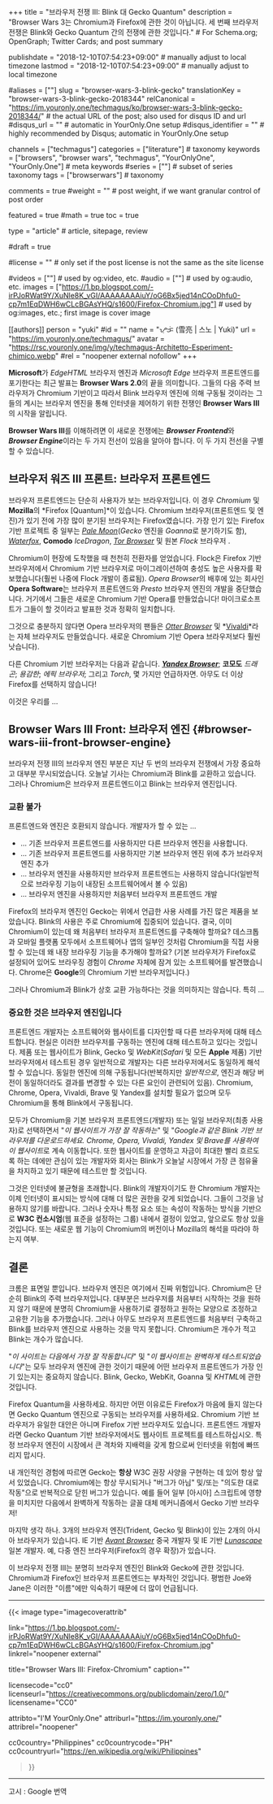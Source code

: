 +++
title = "브라우저 전쟁 III: Blink 대 Gecko Quantum"
description = "Browser Wars 3는 Chromium과 Firefox에 관한 것이 아닙니다. 세 번째 브라우저 전쟁은 Blink와 Gecko Quantum 간의 전쟁에 관한 것입니다."                                                    # For Schema.org; OpenGraph; Twitter Cards; and post summary

publishdate = "2018-12-10T07:54:23+09:00"                                        # manually adjust to local timezone
lastmod = "2018-12-10T07:54:23+09:00"                                        # manually adjust to local timezone

#aliases = [""]
slug = "browser-wars-3-blink-gecko"
translationKey = "browser-wars-3-blink-gecko-2018344"
relCanonical = "https://im.youronly.one/techmagus/ko/browser-wars-3-blink-gecko-2018344/"                                                   # the actual URL of the post; also used for disqus ID and url
#disqus_url = ""                                                    # automatic in YourOnly.One setup
#disqus_identifier = ""                                             # highly recommended by Disqus; automatic in YourOnly.One setup

channels = ["techmagus"]
categories = ["literature"]                                                   # taxonomy
keywords = ["browsers", "browser wars", "techmagus", "YourOnlyOne", "YourOnly.One"]                                                     # meta keywords
#series = [""]                                                       # subset of series taxonomy
tags = ["browserwars"]                                                         # taxonomy

comments = true
#weight = ""                                                        # post weight, if we want granular control of post order

featured = true
#math = true
toc = true

type = "article"                                                           # article, sitepage, review

#draft = true

#license = ""                                                       # only set if the post license is not the same as the site license

#videos = [""]                                                       # used by og:video, etc.
#audio = [""]                                                        # used by og:audio, etc.
images = ["https://1.bp.blogspot.com/-irPJoRWat9Y/XuNle8K_vGI/AAAAAAAAiuY/oG6Bx5jed14nCOoDhfu0-cp7m1EqDWH6wCLcBGAsYHQ/s1600/Firefox-Chromium.jpg"]                                                       # used by og:images, etc.; first image is cover image

[[authors]]
  person = "yuki"
  #id = ""
  name = "ᜌᜓᜃᜒ (雪亮 | 스노 | Yuki)"
  url = "https://im.youronly.one/techmagus/"
  avatar = "https://rsc.youronly.one/img/y/techmagus-Architetto-Esperiment-chimico.webp"
  #rel = "noopener external nofollow"
+++

**Microsoft**가 *EdgeHTML* 브라우저 엔진과 *Microsoft Edge* 브라우저 프론트엔드를 포기한다는 최근 발표는 **Browser Wars 2.0**의 끝을 의미합니다. 그들의 다음 주력 브라우저가 Chromium 기반이고 따라서 Blink 브라우저 엔진에 의해 구동될 것이라는 그들의 계시는 브라우저 엔진을 통해 인터넷을 제어하기 위한 전쟁인 **Browser Wars III**의 시작을 알립니다.

<!--more-->

**Browser Wars III**를 이해하려면 이 새로운 전쟁에는 ***Browser Frontend***와 ***Browser Engine***이라는 두 가지 전선이 있음을 알아야 합니다. 이 두 가지 전선을 구별할 수 있습니다.

## 브라우저 워즈 III 프론트: 브라우저 프론트엔드

브라우저 프론트엔드는 단순히 사용자가 보는 브라우저입니다. 이 경우 *Chromium* 및 **Mozilla**의 *Firefox [Quantum]*이 있습니다. Chromium 브라우저(프론트엔드 및 엔진)가 있기 전에 가장 많이 분기된 브라우저는 Firefox였습니다. 가장 인기 있는 Firefox 기반 프로젝트 중 일부는 *[Pale Moon](https://www.palemoon.org)*(*Gecko* 엔진을 *Goanna*로 분기하기도 함), *[Waterfox](https://www.waterfoxproject.org)*, **Comodo** *IceDragon*, *[Tor Browser](https://www.torproject.org/projects/torbrowser.html.en)* 및 원본 *Flock* 브라우저 .

Chromium이 현장에 도착했을 때 천천히 전환자를 얻었습니다. Flock은 Firefox 기반 브라우저에서 Chromium 기반 브라우저로 마이그레이션하여 충성도 높은 사용자를 확보했습니다(훨씬 나중에 Flock 개발이 종료됨). *Opera Browser*의 배후에 있는 회사인 **Opera Software**는 브라우저 프론트엔드와 *Presto* 브라우저 엔진의 개발을 중단했습니다. 거기에서 그들은 새로운 Chromium 기반 Opera를 만들었습니다! 마이크로소프트가 그들이 할 것이라고 발표한 것과 정확히 일치합니다.

그것으로 충분하지 않다면 Opera 브라우저의 팬들은 *[Otter Browser](https://otter-browser.org)* 및 *[Vivaldi](https://vivaldi.com)*라는 자체 브라우저도 만들었습니다. 새로운 Chromium 기반 Opera 브라우저보다 훨씬 낫습니다).

다른 Chromium 기반 브라우저는 다음과 같습니다. ***[Yandex Browser](https://browser.yandex.com)***; **코모도** *드래곤*; *용감한*; *에픽 브라우저*; 그리고 *Torch*, 몇 가지만 언급하자면. 아무도 더 이상 Firefox를 선택하지 않습니다!

이것은 우리를 …

## Browser Wars III Front: 브라우저 엔진 {#browser-wars-iii-front-browser-engine}

브라우저 전쟁 III의 브라우저 엔진 부분은 지난 두 번의 브라우저 전쟁에서 가장 중요하고 대부분 무시되었습니다. 오늘날 기사는 Chromium과 Blink를 교환하고 있습니다. 그러나 Chromium은 브라우저 프론트엔드이고 Blink는 브라우저 엔진입니다.

### 교환 불가

프론트엔드와 엔진은 호환되지 않습니다. 개발자가 할 수 있는 ...

- … 기존 브라우저 프론트엔드를 사용하지만 다른 브라우저 엔진을 사용합니다.
- … 기존 브라우저 프론트엔드를 사용하지만 기본 브라우저 엔진 위에 추가 브라우저 엔진 추가
- … 브라우저 엔진을 사용하지만 브라우저 프론트엔드는 사용하지 않습니다(일반적으로 브라우징 기능이 내장된 소프트웨어에서 볼 수 있음)
- … 브라우저 엔진을 사용하지만 처음부터 브라우저 프론트엔드 개발

Firefox의 브라우저 엔진인 Gecko는 위에서 언급한 사용 사례를 가진 많은 제품을 보았습니다. Blink의 사용은 주로 Chromium에 집중되어 있습니다. 결국, 이미 Chromium이 있는데 왜 처음부터 브라우저 프론트엔드를 구축해야 할까요? 데스크톱과 모바일 플랫폼 모두에서 소프트웨어나 앱의 일부인 것처럼 Chromium을 직접 사용할 수 있는데 왜 내장 브라우징 기능을 추가해야 할까요? (기본 브라우저가 Firefox로 설정되어 있어도 브라우징 경험이 *Chrome* 자체에 잠겨 있는 소프트웨어를 발견했습니다. Chrome은 **Google**의 Chromium 기반 브라우저입니다.)

그러나 Chromium과 Blink가 상호 교환 가능하다는 것을 의미하지는 않습니다. 특히 ...

### 중요한 것은 브라우저 엔진입니다

프론트엔드 개발자는 소프트웨어와 웹사이트를 디자인할 때 다른 브라우저에 대해 테스트합니다. 현실은 이러한 브라우저를 구동하는 엔진에 대해 테스트하고 있다는 것입니다. 제품 또는 웹사이트가 Blink, Gecko 및 *WebKit*(*Safari* 및 모든 **Apple** 제품) 기반 브라우저에서 테스트된 경우 일반적으로 개발자는 다른 브라우저에서도 동일하게 해석할 수 있습니다. 동일한 엔진에 의해 구동됩니다(반복하지만 *일반적으로*, 엔진과 해당 버전이 동일하더라도 결과를 변경할 수 있는 다른 요인이 관련되어 있음). Chromium, Chrome, Opera, Vivaldi, Brave 및 Yandex를 설치할 필요가 없으며 모두 Chromium을 통해 Blink에서 구동됩니다.

모두가 Chromium을 기본 브라우저 프론트엔드(개발자) 또는 일일 브라우저(최종 사용자)로 선택하면서 "*이 웹사이트가 가장 잘 작동하는*" 및 "*Google과 같은 Blink 기반 브라우저를 다운로드하세요. Chrome, Opera, Vivaldi, Yandex 및 Brave를 사용하여 이 웹사이트*로 계속 이동합니다. 또한 웹사이트를 운영하고 자금이 최대한 빨리 흐르도록 하는 데에만 관심이 있는 개발자와 회사는 Blink가 오늘날 시장에서 가장 큰 점유율을 차지하고 있기 때문에 테스트만 할 것입니다.

그것은 인터넷에 불균형을 초래합니다. Blink의 개발자이기도 한 Chromium 개발자는 이제 인터넷이 표시되는 방식에 대해 더 많은 권한을 갖게 되었습니다. 그들이 그것을 남용하지 않기를 바랍니다. 그러나 숫자나 특정 요소 또는 속성이 작동하는 방식을 기반으로 **W3C 컨소시엄**(웹 표준을 설정하는 그룹) 내에서 결정이 있었고, 앞으로도 항상 있을 것입니다. 또는 새로운 웹 기능이 Chromium의 버전이나 Mozilla의 해석을 따라야 하는지 여부.

## 결론

크롬은 표면일 뿐입니다. 브라우저 엔진은 여기에서 진짜 위험입니다. Chromium은 단순히 Blink의 주력 브라우저입니다. 대부분은 브라우저를 처음부터 시작하는 것을 원하지 않기 때문에 분명히 Chromium을 사용하기로 결정하고 원하는 모양으로 조정하고 고유한 기능을 추가했습니다. 그러나 아무도 브라우저 프론트엔드를 처음부터 구축하고 Blink를 브라우저 엔진으로 사용하는 것을 막지 못합니다. Chromium은 개수가 적고 Blink는 개수가 많습니다.

"*이 사이트는 다음에서 가장 잘 작동합니다*" 및 "*이 웹사이트는 완벽하게 테스트되었습니다*"는 모두 브라우저 엔진에 관한 것이기 때문에 어떤 브라우저 프론트엔드가 가장 인기 있는지는 중요하지 않습니다. Blink, Gecko, WebKit, Goanna 및 *KHTML*에 관한 것입니다.

Firefox Quantum을 사용하세요. 하지만 어떤 이유로든 Firefox가 마음에 들지 않는다면 Gecko Quantum 엔진으로 구동되는 브라우저를 사용하세요. Chromium 기반 브라우저가 유일한 대안은 아니며 Firefox 기반 브라우저도 있습니다. 프론트엔드 개발자라면 Gecko Quantum 기반 브라우저에서도 웹사이트 프로젝트를 테스트하십시오. 특정 브라우저 엔진이 시장에서 큰 격차와 지배력을 갖게 함으로써 인터넷을 위험에 빠뜨리지 맙시다.

내 개인적인 경험에 따르면 Gecko는 **항상** W3C 권장 사양을 구현하는 데 있어 항상 앞서 있었습니다. Chromium에는 항상 무시되거나 "버그가 아님" 및/또는 "의도한 대로 작동"으로 반복적으로 닫힌 버그가 있습니다. 예를 들어 일부 [아시아] 스크립트에 영향을 미치지만 다음에서 완벽하게 작동하는 글꼴 대체 메커니즘에서 Gecko 기반 브라우저!

마지막 생각 하나. 3개의 브라우저 엔진(Trident, Gecko 및 Blink)이 있는 2개의 아시아 브라우저가 있습니다. IE 기반 *[Avant Browser](http://www.avantbrowser.com)* 중국 개발자 및 IE 기반 *[Lunascape](https://www.lunascape.tv)* 일본 개발자. 예, 다중 엔진 브라우저(Firefox의 경우 확장)가 있습니다.

이 브라우저 전쟁 III는 분명히 브라우저 엔진인 Blink와 Gecko에 관한 것입니다. Chromium과 Firefox인 브라우저 프론트엔드는 부차적인 것입니다. 평범한 Joe와 Jane은 이러한 "이름"에만 익숙하기 때문에 더 많이 언급됩니다.

---

{{< image
  type="imagecoverattrib"

  link="https://1.bp.blogspot.com/-irPJoRWat9Y/XuNle8K_vGI/AAAAAAAAiuY/oG6Bx5jed14nCOoDhfu0-cp7m1EqDWH6wCLcBGAsYHQ/s1600/Firefox-Chromium.jpg"
  linkrel="noopener external"

  title="Browser Wars III: Firefox-Chromium"
  caption=""

  licensecode="cc0"
  licenseurl="https://creativecommons.org/publicdomain/zero/1.0/"
  licensename="CC0"

  attribto="I'M YourOnly.One"
  attriburl="https://im.youronly.one/"
  attribrel="noopener"

  cc0country="Philippines"
  cc0countrycode="PH"
  cc0countryurl="https://en.wikipedia.org/wiki/Philippines"
>}}

---

고시 : Google 번역
